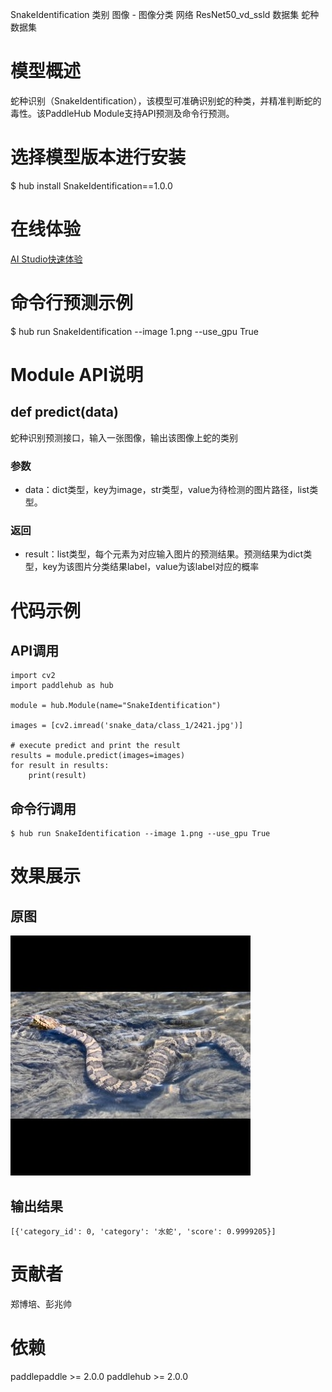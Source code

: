 SnakeIdentification
类别 图像 - 图像分类
网络 ResNet50_vd_ssld
数据集 蛇种数据集

# 模型概述
蛇种识别（SnakeIdentification），该模型可准确识别蛇的种类，并精准判断蛇的毒性。该PaddleHub Module支持API预测及命令行预测。

# 选择模型版本进行安装
$ hub install SnakeIdentification==1.0.0

# 在线体验
[AI Studio快速体验](https://aistudio.baidu.com/aistudio/projectdetail/1646951)

# 命令行预测示例
$ hub run SnakeIdentification --image 1.png --use_gpu True

# Module API说明
## def predict(data)
蛇种识别预测接口，输入一张图像，输出该图像上蛇的类别
### 参数
- data：dict类型，key为image，str类型，value为待检测的图片路径，list类型。

### 返回
- result：list类型，每个元素为对应输入图片的预测结果。预测结果为dict类型，key为该图片分类结果label，value为该label对应的概率

# 代码示例

## API调用
~~~
import cv2
import paddlehub as hub

module = hub.Module(name="SnakeIdentification")

images = [cv2.imread('snake_data/class_1/2421.jpg')]

# execute predict and print the result
results = module.predict(images=images)
for result in results:
    print(result)
~~~

## 命令行调用
~~~
$ hub run SnakeIdentification --image 1.png --use_gpu True
~~~

# 效果展示

## 原图
<img src="/docs/imgs/Readme_Related/Image_Classification_Snake.png">

## 输出结果
~~~
[{'category_id': 0, 'category': '水蛇', 'score': 0.9999205}]
~~~

# 贡献者
郑博培、彭兆帅

# 依赖
paddlepaddle >= 2.0.0
paddlehub >= 2.0.0
